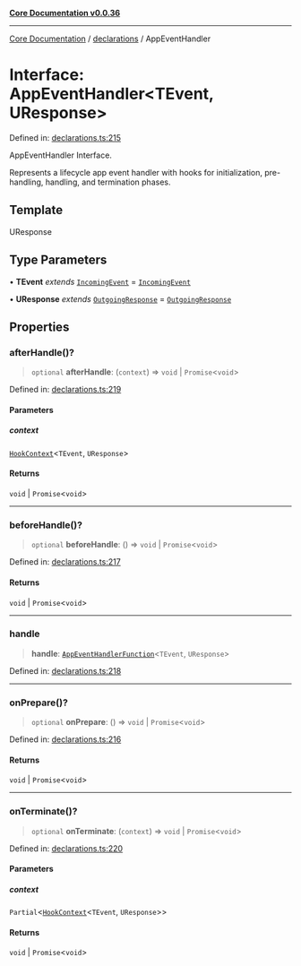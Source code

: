 [**Core Documentation v0.0.36**](../../README.md)

***

[Core Documentation](../../modules.md) / [declarations](../README.md) / AppEventHandler

# Interface: AppEventHandler\<TEvent, UResponse\>

Defined in: [declarations.ts:215](https://github.com/stonemjs/core/blob/9f959fbf0878444ad50749e09c8b1ee612a83d71/src/declarations.ts#L215)

AppEventHandler Interface.

Represents a lifecycle app event handler with hooks for initialization, pre-handling, handling, and termination phases.

## Template

UResponse

## Type Parameters

• **TEvent** *extends* [`IncomingEvent`](../../events/IncomingEvent/classes/IncomingEvent.md) = [`IncomingEvent`](../../events/IncomingEvent/classes/IncomingEvent.md)

• **UResponse** *extends* [`OutgoingResponse`](../../events/OutgoingResponse/classes/OutgoingResponse.md) = [`OutgoingResponse`](../../events/OutgoingResponse/classes/OutgoingResponse.md)

## Properties

### afterHandle()?

> `optional` **afterHandle**: (`context`) => `void` \| `Promise`\<`void`\>

Defined in: [declarations.ts:219](https://github.com/stonemjs/core/blob/9f959fbf0878444ad50749e09c8b1ee612a83d71/src/declarations.ts#L219)

#### Parameters

##### context

[`HookContext`](HookContext.md)\<`TEvent`, `UResponse`\>

#### Returns

`void` \| `Promise`\<`void`\>

***

### beforeHandle()?

> `optional` **beforeHandle**: () => `void` \| `Promise`\<`void`\>

Defined in: [declarations.ts:217](https://github.com/stonemjs/core/blob/9f959fbf0878444ad50749e09c8b1ee612a83d71/src/declarations.ts#L217)

#### Returns

`void` \| `Promise`\<`void`\>

***

### handle

> **handle**: [`AppEventHandlerFunction`](../type-aliases/AppEventHandlerFunction.md)\<`TEvent`, `UResponse`\>

Defined in: [declarations.ts:218](https://github.com/stonemjs/core/blob/9f959fbf0878444ad50749e09c8b1ee612a83d71/src/declarations.ts#L218)

***

### onPrepare()?

> `optional` **onPrepare**: () => `void` \| `Promise`\<`void`\>

Defined in: [declarations.ts:216](https://github.com/stonemjs/core/blob/9f959fbf0878444ad50749e09c8b1ee612a83d71/src/declarations.ts#L216)

#### Returns

`void` \| `Promise`\<`void`\>

***

### onTerminate()?

> `optional` **onTerminate**: (`context`) => `void` \| `Promise`\<`void`\>

Defined in: [declarations.ts:220](https://github.com/stonemjs/core/blob/9f959fbf0878444ad50749e09c8b1ee612a83d71/src/declarations.ts#L220)

#### Parameters

##### context

`Partial`\<[`HookContext`](HookContext.md)\<`TEvent`, `UResponse`\>\>

#### Returns

`void` \| `Promise`\<`void`\>
